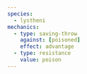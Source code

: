 ```yaml
---
species:
  - lystheni
mechanics:
  - type: saving-throw
    against: [poisoned]
    effect: advantage
  - type: resistance
    value: poison
---
```

